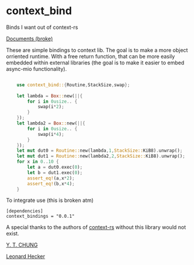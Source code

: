 # context_bind
Binds I want out of context-rs

[Documents (broke)](https://valarauca.github.io/context_bind/context_bind/index.html)

These are simple bindings to context lib. The goal is to make a more object orriented runtime. With a free return function,
that can be more easily embedded within external libraries (the goal is to make it easier to embed async-mio functionality).

```rust

    use context_bind::{Routine,StackSize,swap};
    
    let lambda = Box::new(||{
        for i in 0usize.. {
            swap(i*2);
        }
    });
    let lambda2 = Box::new(||{
        for i in 0usize.. {
            swap(i*4);
        }
    });
    let mut dut0 = Routine::new(lambda,1,StackSize::KiB8).unwrap();
    let mut dut1 = Routine::new(lambda2,2,StackSize::KiB8).unwrap();
    for x in 0..10 {
        let a = dut0.exec(0);
        let b = dut1.exec(0);
        assert_eq!(a,x*2);
        assert_eq!(b,x*4);
    }

```

To integrate use (this is broken atm)

```
[dependencies]
context_bindings = "0.0.1"
```

A special thanks to the authors of [context-rs](https://github.com/zonyitoo/context-rs) without this library would not exist.

[Y. T. CHUNG](https://github.com/zonyitoo)

[Leonard Hecker](https://github.com/lhecker)
